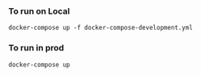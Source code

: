### To run on Local
```docker-compose up -f docker-compose-development.yml```

### To run in prod
```docker-compose up```